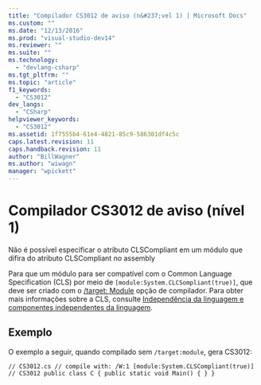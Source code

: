 ```yaml
---
title: "Compilador CS3012 de aviso (n&#237;vel 1) | Microsoft Docs"
ms.custom: ""
ms.date: "12/13/2016"
ms.prod: "visual-studio-dev14"
ms.reviewer: ""
ms.suite: ""
ms.technology: 
  - "devlang-csharp"
ms.tgt_pltfrm: ""
ms.topic: "article"
f1_keywords: 
  - "CS3012"
dev_langs: 
  - "CSharp"
helpviewer_keywords: 
  - "CS3012"
ms.assetid: 1f7555b4-61e4-4821-85c9-586301df4c5c
caps.latest.revision: 11
caps.handback.revision: 11
author: "BillWagner"
ms.author: "wiwagn"
manager: "wpickett"
---
```

# Compilador CS3012 de aviso (n&#237;vel 1)
Não é possível especificar o atributo CLSCompliant em um módulo que difira do atributo CLSCompliant no assembly  
  
 Para que um módulo para ser compatível com o Common Language Specification \(CLS\) por meio de `[module:System.CLCSompliant(true)]`, que deve ser criado com o [\/target: Module](../../csharp/language-reference/compiler-options/target-module-compiler-option.md) opção de compilador. Para obter mais informações sobre a CLS, consulte [Independência da linguagem e componentes independentes da linguagem](../Topic/Language%20Independence%20and%20Language-Independent%20Components.md).  
  
## Exemplo  
 O exemplo a seguir, quando compilado sem `/target:module`, gera CS3012:  
  
```  
// CS3012.cs // compile with: /W:1 [module:System.CLSCompliant(true)]   // CS3012 public class C { public static void Main() { } }  
```